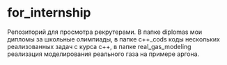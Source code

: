 # for_internship
Репозиторий для просмотра рекрутерами.
В папке diplomas мои дипломы за школьные олимпиады, в папке c++_cods коды нескольких реализованных задач с курса с++, в папке real_gas_modeling реализация моделирования реального газа на примере аргона.
